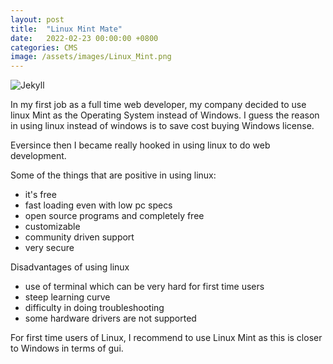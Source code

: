 ```yaml
---
layout: post
title:  "Linux Mint Mate"
date:   2022-02-23 00:00:00 +0800
categories: CMS
image: /assets/images/Linux_Mint.png
---
```

![Jekyll]({{page.image|relative_url}})


  
 In my first job as a full time web developer, my company decided to use linux Mint as the Operating System instead of Windows. I guess the reason in using linux instead of windows is to save cost buying Windows license.

 Eversince then I became really hooked in using linux to do web development.

 Some of the things that are positive in using linux:
- it's free
- fast loading even with low pc specs
- open source programs and completely free
- customizable
- community driven support
- very secure

Disadvantages of using linux
- use of terminal which can be very hard for first time users
- steep learning curve
- difficulty in doing troubleshooting
- some hardware drivers are not supported

For first time users of Linux, I recommend to use Linux Mint as this is closer to Windows in terms of gui.


 




